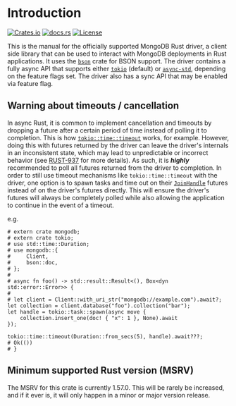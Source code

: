 # Introduction

[![Crates.io](https://img.shields.io/crates/v/mongodb.svg)](https://crates.io/crates/mongodb) [![docs.rs](https://docs.rs/mongodb/badge.svg)](https://docs.rs/mongodb) [![License](https://img.shields.io/badge/license-Apache%202.0-blue.svg)](LICENSE)

This is the manual for the officially supported MongoDB Rust driver, a client side library that can be used to interact with MongoDB deployments in Rust applications. It uses the [`bson`](https://docs.rs/bson/latest) crate for BSON support. The driver contains a fully async API that supports either [`tokio`](https://crates.io/crates/tokio) (default) or [`async-std`](https://crates.io/crates/async-std), depending on the feature flags set. The driver also has a sync API that may be enabled via feature flag.

## Warning about timeouts / cancellation

In async Rust, it is common to implement cancellation and timeouts by dropping a future after a certain period of time instead of polling it to completion. This is how [`tokio::time::timeout`](https://docs.rs/tokio/latest/tokio/time/fn.timeout.html) works, for example. However, doing this with futures returned by the driver can leave the driver's internals in an inconsistent state, which may lead to unpredictable or incorrect behavior (see [RUST-937](https://jira.mongodb.org/browse/RUST-937) for more details). As such, it is **_highly_** recommended to poll all futures returned from the driver to completion. In order to still use timeout mechanisms like `tokio::time::timeout` with the driver, one option is to spawn tasks and time out on their [`JoinHandle`](https://docs.rs/tokio/latest/tokio/task/struct.JoinHandle.html) futures instead of on the driver's futures directly. This will ensure the driver's futures will always be completely polled while also allowing the application to continue in the event of a timeout.

e.g.
```rust,no_run
# extern crate mongodb;
# extern crate tokio;
# use std::time::Duration;
# use mongodb::{
#     Client,
#     bson::doc,
# };
#
# async fn foo() -> std::result::Result<(), Box<dyn std::error::Error>> {
#
# let client = Client::with_uri_str("mongodb://example.com").await?;
let collection = client.database("foo").collection("bar");
let handle = tokio::task::spawn(async move {
    collection.insert_one(doc! { "x": 1 }, None).await
});

tokio::time::timeout(Duration::from_secs(5), handle).await???;
# Ok(())
# }
```

## Minimum supported Rust version (MSRV)

The MSRV for this crate is currently 1.57.0. This will be rarely be increased, and if it ever is,
it will only happen in a minor or major version release.